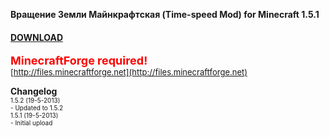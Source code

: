 **Вращение Земли Майнкрафтская (Time-speed Mod) for Minecraft 1.5.1**

#### **[DOWNLOAD](https://github.com/Sedridor/B3M/wiki/Downloads)**

**<font size=4 color=red>MinecraftForge required!</font>**<br>
<font size=2>[http://files.minecraftforge.net](http://files.minecraftforge.net)</font>

**Changelog**<br>
<font size=1>1.5.2 \(19-5-2013\)<br>
\- Updated to 1.5.2<br>
<font size=1>1.5.1 \(19-5-2013\)<br>
\- Initial upload</font>
